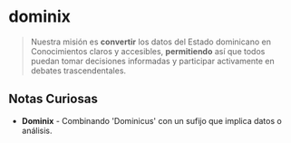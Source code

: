 # dominix

> Nuestra misión es **convertir** los datos del Estado dominicano en Conocimientos claros y accesibles, **permitiendo** así que todos puedan tomar decisiones informadas y participar activamente en debates trascendentales.

## Notas Curiosas

- **Dominix** - Combinando 'Dominicus' con un sufijo que implica datos o análisis.
